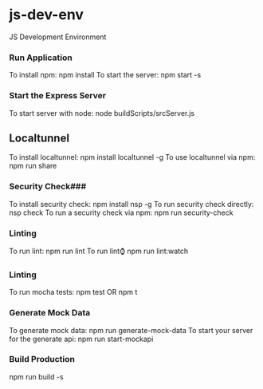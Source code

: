 # js-dev-env
JS Development Environment

### Run Application ###
To install npm: npm install
To start the server: npm start -s

### Start the Express Server ###
To start server with node: node buildScripts/srcServer.js

## Localtunnel ###
To install localtunnel: npm install localtunnel -g
To use localtunnel via npm: npm run share

### Security Check###
To install security check: npm install nsp -g
To run security check directly: nsp check
To run a security check via npm: npm run security-check

### Linting ###
To run lint: npm run lint
To run lint:watch: npm run lint:watch

### Linting ###
To run mocha tests: npm test OR npm t

### Generate Mock Data ###
To generate mock data: npm run generate-mock-data
To start your server for the generate api: npm run start-mockapi

### Build Production ###
npm run build -s
